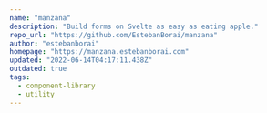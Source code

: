 ```yaml
---
name: "manzana"
description: "Build forms on Svelte as easy as eating apple."
repo_url: "https://github.com/EstebanBorai/manzana"
author: "estebanborai"
homepage: "https://manzana.estebanborai.com"
updated: "2022-06-14T04:17:11.438Z"
outdated: true
tags: 
  - component-library
  - utility
---
```

